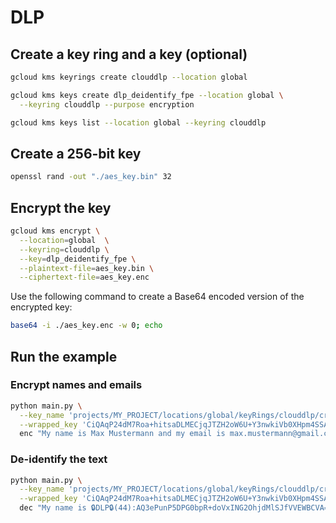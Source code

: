 # DLP

## Create a key ring and a key (optional)

```bash
gcloud kms keyrings create clouddlp --location global
```

```bash
gcloud kms keys create dlp_deidentify_fpe --location global \
  --keyring clouddlp --purpose encryption 
```

```bash
gcloud kms keys list --location global --keyring clouddlp
```

## Create a 256-bit key

```bash
openssl rand -out "./aes_key.bin" 32
```

## Encrypt the key

```bash
gcloud kms encrypt \
  --location=global  \
  --keyring=clouddlp \
  --key=dlp_deidentify_fpe \
  --plaintext-file=aes_key.bin \
  --ciphertext-file=aes_key.enc
```

Use the following command to create a Base64 encoded version of the encrypted
key:

```bash
base64 -i ./aes_key.enc -w 0; echo
```

## Run the example

### Encrypt names and emails

```bash
python main.py \
  --key_name 'projects/MY_PROJECT/locations/global/keyRings/clouddlp/cryptoKeys/dlp_deidentify_fpe' \
  --wrapped_key 'CiQAqP24dM7Roa+hitsaDLMECjqJTZH2oW6U+Y3nwkiVb0XHpm4SSAAjYZDv3BA0qMxfUABiyU+tHxx4r9VM+Nxow+ki+UAxUYz+AgBAIB5tfDsVAzqUgc2BweViD4YUAIOedcIA/CXYLZPJjPmCNQ==' \
  enc "My name is Max Mustermann and my email is max.mustermann@gmail.com"
```

### De-identify the text

```bash
python main.py \
  --key_name 'projects/MY_PROJECT/locations/global/keyRings/clouddlp/cryptoKeys/dlp_deidentify_fpe' \
  --wrapped_key 'CiQAqP24dM7Roa+hitsaDLMECjqJTZH2oW6U+Y3nwkiVb0XHpm4SSAAjYZDv3BA0qMxfUABiyU+tHxx4r9VM+Nxow+ki+UAxUYz+AgBAIB5tfDsVAzqUgc2BweViD4YUAIOedcIA/CXYLZPJjPmCNQ==' \
  dec "My name is 🔒DLP🔒(44):AQ3ePunP5DPG0bpR+doVxING2OhjdMlSJfVVEWBCVA== and my email is 🔒DLP🔒(56):AZ4Vf/BGv0Z4D0IFRV3dZXmwuJeleQ3K8vVnp+pF2WBA/FJ5cuL+h1U="
```

